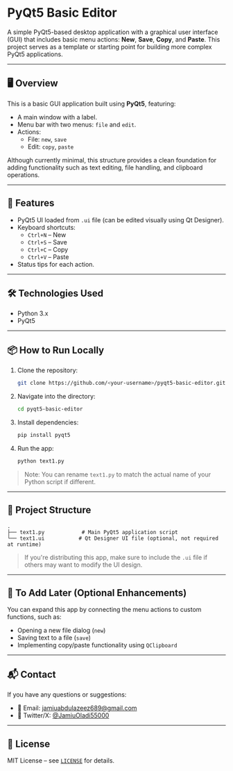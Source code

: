 
# PyQt5 Basic Editor

A simple PyQt5-based desktop application with a graphical user interface (GUI) that includes basic menu actions: **New**, **Save**, **Copy**, and **Paste**. This project serves as a template or starting point for building more complex PyQt5 applications.

---

## 🖥️ Overview

This is a basic GUI application built using **PyQt5**, featuring:

- A main window with a label.
- Menu bar with two menus: `file` and `edit`.
- Actions:
  - File: `new`, `save`
  - Edit: `copy`, `paste`

Although currently minimal, this structure provides a clean foundation for adding functionality such as text editing, file handling, and clipboard operations.

---

## 🧰 Features

- PyQt5 UI loaded from `.ui` file (can be edited visually using Qt Designer).
- Keyboard shortcuts:
  - `Ctrl+N` – New
  - `Ctrl+S` – Save
  - `Ctrl+C` – Copy
  - `Ctrl+V` – Paste
- Status tips for each action.

---

## 🛠️ Technologies Used

- Python 3.x
- PyQt5

---

## 📦 How to Run Locally

1. Clone the repository:

   ```bash
   git clone https://github.com/<your-username>/pyqt5-basic-editor.git
   ```

2. Navigate into the directory:

   ```bash
   cd pyqt5-basic-editor
   ```

3. Install dependencies:

   ```bash
   pip install pyqt5
   ```

4. Run the app:

   ```bash
   python text1.py
   ```

> Note: You can rename `text1.py` to match the actual name of your Python script if different.

---

## 📁 Project Structure

```
.
├── text1.py            # Main PyQt5 application script
└── text1.ui           # Qt Designer UI file (optional, not required at runtime)
```

> If you're distributing this app, make sure to include the `.ui` file if others may want to modify the UI design.

---

## 🔧 To Add Later (Optional Enhancements)

You can expand this app by connecting the menu actions to custom functions, such as:

- Opening a new file dialog (`new`)
- Saving text to a file (`save`)
- Implementing copy/paste functionality using `QClipboard`

---

## 📬 Contact

If you have any questions or suggestions:

- 📧 Email: [jamiuabdulazeez689@gmail.com](mailto:jamiuabdulazeez689@gmail.com)
- 💼 Twitter/X: [@JamiuOladi55000](https://x.com/JamiuOladi55000?t=AfyCwGxAg0OnFC0EBw1nqw&s=09)

---

## 📜 License

MIT License – see [`LICENSE`](LICENSE) for details.
```

